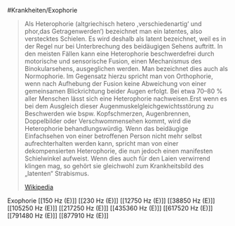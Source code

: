 #Krankheiten/Exophorie
> Als Heterophorie (altgriechisch hetero ,verschiedenartig‘ und phor,das Getragenwerden‘) bezeichnet man ein latentes, also verstecktes Schielen. Es wird deshalb als latent bezeichnet, weil es in der Regel nur bei Unterbrechung des beidäugigen Sehens auftritt. In den meisten Fällen kann eine Heterophorie beschwerdefrei durch motorische und sensorische Fusion, einen Mechanismus des Binokularsehens, ausgeglichen werden. Man bezeichnet dies auch als Normophorie. Im Gegensatz hierzu spricht man von Orthophorie, wenn nach Aufhebung der Fusion keine Abweichung von einer gemeinsamen Blickrichtung beider Augen erfolgt. Bei etwa 70–80 % aller Menschen lässt sich eine Heterophorie nachweisen.Erst wenn es bei dem Ausgleich dieser Augenmuskelgleichgewichtsstörung zu Beschwerden wie bspw. Kopfschmerzen, Augenbrennen, Doppelbilder oder Verschwommensehen kommt, wird die Heterophorie behandlungswürdig. Wenn das beidäugige Einfachsehen von einer betroffenen Person nicht mehr selbst aufrechterhalten werden kann, spricht man von einer dekompensierten Heterophorie, die nun jedoch einen manifesten Schielwinkel aufweist. Wenn dies auch für den Laien verwirrend klingen mag, so gehört sie gleichwohl zum Krankheitsbild des „latenten“ Strabismus.
>
> [Wikipedia](https://de.wikipedia.org/wiki/Heterophorie)

Exophorie
[[150 Hz (E)]]
[[230 Hz (E)]]
[[12750 Hz (E)]]
[[38850 Hz (E)]]
[[105250 Hz (E)]]
[[217250 Hz (E)]]
[[435360 Hz (E)]]
[[617520 Hz (E)]]
[[791480 Hz (E)]]
[[877910 Hz (E)]]